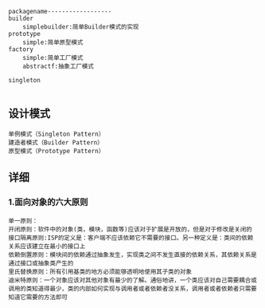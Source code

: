 ```
packagename------------------
builder
    simplebuilder:简单Builder模式的实现
prototype
    simple:简单原型模式
factory
    simple:简单工厂模式
    abstractf:抽象工厂模式
    
singleton
    
```

## 设计模式
```
单例模式（Singleton Pattern）
建造者模式（Builder Pattern）
原型模式（Prototype Pattern）
```

## 详细
### 1.面向对象的六大原则
    单一原则：
    开闭原则：软件中的对象(类，模块，函数等)应该对于扩展是开放的，但是对于修改是关闭的
    接口隔离原则:ISP的定义是：客户端不应该依赖它不需要的接口。另一种定义是：类间的依赖关系应该建立在最小的接口上
    依赖倒置原则：模块间的依赖通过抽象发生，实现类之间不发生直接的依赖关系，其依赖关系是通过接口或抽象类产生的
    里氏替换原则：所有引用基类的地方必须能够透明地使用其子类的对象
    迪米特原则：一个对象应该对其他对象有最少的了解。通俗地讲，一个类应该对自己需要耦合或调用的类知道得最少，类的内部如何实现与调用者或者依赖者没关系，调用者或者依赖者只需要知道它需要的方法即可

